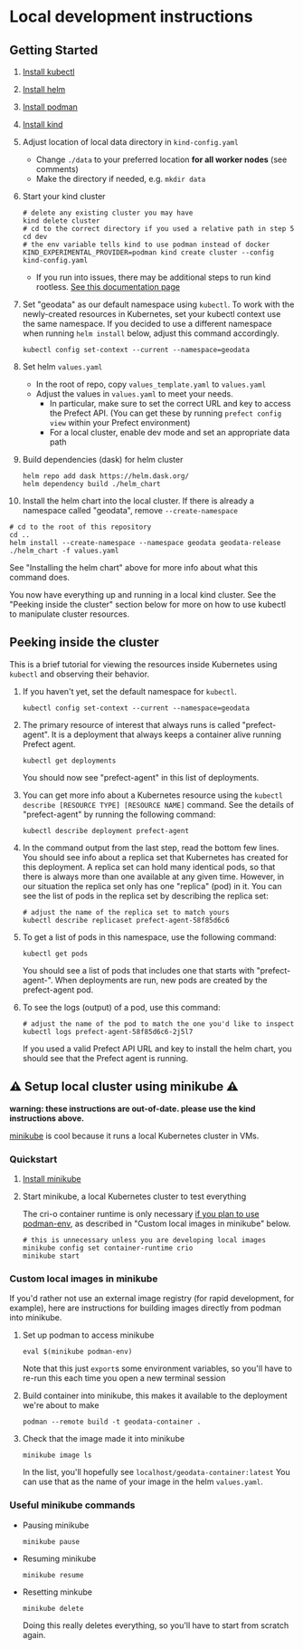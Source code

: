 # Local development instructions

## Getting Started

1. [Install kubectl](https://kubernetes.io/docs/tasks/tools/install-kubectl-linux/)
2. [Install helm](https://helm.sh/docs/intro/install/)
3. [Install podman](https://podman.io/getting-started/installation)
4. [Install kind](https://kind.sigs.k8s.io/docs/user/quick-start/#installation)

5. Adjust location of local data directory in `kind-config.yaml`
   - Change `./data` to your preferred location **for all worker nodes** (see comments)
   - Make the directory if needed, e.g. `mkdir data`

6. Start your kind cluster
   ```shell
   # delete any existing cluster you may have
   kind delete cluster
   # cd to the correct directory if you used a relative path in step 5
   cd dev
   # the env variable tells kind to use podman instead of docker
   KIND_EXPERIMENTAL_PROVIDER=podman kind create cluster --config kind-config.yaml
   ```
   - If you run into issues, there may be additional steps to run kind rootless. [See this documentation page](https://kind.sigs.k8s.io/docs/user/rootless/)

7. Set "geodata" as our default namespace using `kubectl`.
   To work with the newly-created resources in Kubernetes, set your kubectl context use the same namespace.
   If you decided to use a different namespace when running `helm install` below, adjust this command accordingly.
   ```shell
   kubectl config set-context --current --namespace=geodata
   ```
8. Set helm `values.yaml`
   - In the root of repo, copy `values_template.yaml` to `values.yaml`
   - Adjust the values in `values.yaml` to meet your needs.
      - In particular, make sure to set the correct URL and key to access the Prefect API. (You can get these by running `prefect config view` within your Prefect environment)
      - For a local cluster, enable dev mode and set an appropriate data path

9. Build dependencies (dask) for helm cluster
   ```
   helm repo add dask https://helm.dask.org/
   helm dependency build ./helm_chart
   ```

10. Install the helm chart into the local cluster.
   If there is already a namespace called "geodata", remove `--create-namespace`
   ```shell
   # cd to the root of this repository
   cd ..
   helm install --create-namespace --namespace geodata geodata-release ./helm_chart -f values.yaml
   ```
   See "Installing the helm chart" above for more info about what this command does.

You now have everything up and running in a local kind cluster.
See the "Peeking inside the cluster" section below for more on how to use kubectl to manipulate cluster resources.


## Peeking inside the cluster

This is a brief tutorial for viewing the resources inside Kubernetes using `kubectl` and observing their behavior.

1. If you haven't yet, set the default namespace for `kubectl`.
   ```shell
   kubectl config set-context --current --namespace=geodata
   ```

2. The primary resource of interest that always runs is called "prefect-agent".
   It is a deployment that always keeps a container alive running Prefect agent.
   ```shell
   kubectl get deployments
   ```
   You should now see "prefect-agent" in this list of deployments.

3. You can get more info about a Kubernetes resource using the `kubectl describe [RESOURCE TYPE] [RESOURCE NAME]` command.
   See the details of "prefect-agent" by running the following command:
   ```shell
   kubectl describe deployment prefect-agent
   ```

4. In the command output from the last step, read the bottom few lines.
   You should see info about a replica set that Kubernetes has created for this deployment.
   A replica set can hold many identical pods, so that there is always more than one available at any given time.
   However, in our situation the replica set only has one "replica" (pod) in it.
   You can see the list of pods in the replica set by describing the replica set:
   ```shell
   # adjust the name of the replica set to match yours
   kubectl describe replicaset prefect-agent-58f85d6c6
   ```

5. To get a list of pods in this namespace, use the following command:
   ```shell
   kubectl get pods
   ```
   You should see a list of pods that includes one that starts with "prefect-agent-".
   When deployments are run, new pods are created by the prefect-agent pod.

6. To see the logs (output) of a pod, use this command:
   ```shell
   # adjust the name of the pod to match the one you'd like to inspect
   kubectl logs prefect-agent-58f85d6c6-2j5l7
   ```
   If you used a valid Prefect API URL and key to install the helm chart, you should see that the Prefect agent is running.



## ⚠️ Setup local cluster using minikube ⚠️

**warning: these instructions are out-of-date. please use the kind instructions above.**

[minikube](https://minikube.sigs.k8s.io) is cool because it runs a local Kubernetes cluster in VMs.

### Quickstart

1. [Install minikube](https://minikube.sigs.k8s.io/docs/start/)

2. Start minikube, a local Kubernetes cluster to test everything

   The cri-o container runtime is only necessary [if you plan to use podman-env](https://minikube.sigs.k8s.io/docs/handbook/pushing/#comparison-table-for-different-methods), as described in "Custom local images in minikube" below.
   ```shell
   # this is unnecessary unless you are developing local images
   minikube config set container-runtime crio
   minikube start
   ```


### Custom local images in minikube

If you'd rather not use an external image registry (for rapid development, for example), here are instructions for building images directly from podman into minikube.

1. Set up podman to access minikube
   ```shell
   eval $(minikube podman-env)
   ```
   Note that this just `export`s some environment variables, so you'll have to re-run this each time you open a new terminal session

2. Build container into minikube, this makes it available to the deployment we're about to make
   ```shell
   podman --remote build -t geodata-container .
   ```

3. Check that the image made it into minikube
   ```shell
   minikube image ls
   ```
   In the list, you'll hopefully see `localhost/geodata-container:latest`
   You can use that as the name of your image in the helm `values.yaml`.

### Useful minikube commands

- Pausing minikube
  ```shell
  minikube pause
  ```

- Resuming minikube
  ```shell
  minikube resume
  ```

- Resetting minkube
  ```shell
  minikube delete
  ```
  Doing this really deletes everything, so you'll have to start from scratch again.


